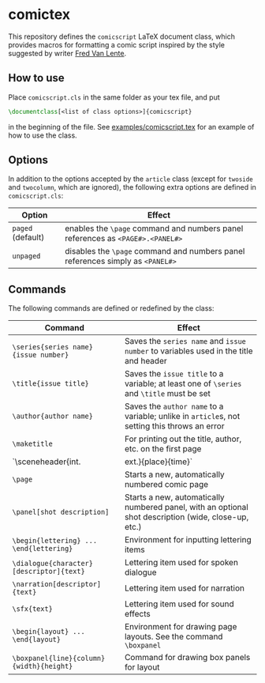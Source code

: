 # comictex

This repository defines the `comicscript` LaTeX document class, which provides macros for formatting a comic script inspired by the style suggested by writer [Fred Van Lente](http://www.fredvanlente.com/comix.html).


## How to use
Place `comicscript.cls` in the same folder as your tex file, and put

```latex
\documentclass[<list of class options>]{comicscript}
```

in the beginning of the file.
See [examples/comicscript.tex](examples/comicscript.tex) for an example of how to use the class.


## Options

In addition to the options accepted by the `article` class (except for `twoside` and `twocolumn`, which are ignored), the following extra options are defined in `comicscript.cls`:

**Option** | **Effect**
--- | ---
`paged` (default) | enables the `\page` command and numbers panel references as `<PAGE#>.<PANEL#>`
`unpaged` | disables the `\page` command and numbers panel references simply as `<PANEL#>`


## Commands

The following commands are defined or redefined by the class:

**Command** | **Effect**
--- | ---
`\series{series name}{issue number}` | Saves the `series name` and `issue number` to variables used in the title and header
`\title{issue title}` | Saves the `issue title` to a variable; at least one of `\series` and `\title` must be set
`\author{author name}` | Saves the `author name` to a variable; unlike in `article`s, not setting this throws an error
`\maketitle` | For printing out the title, author, etc. on the first page
`\sceneheader{int.|ext.}{place}{time}` | Creates a header for the location and time for the page.
`\page` | Starts a new, automatically numbered comic page
`\panel[shot description]` | Starts a new, automatically numbered panel, with an optional shot description (wide, close-up, etc.)
`\begin{lettering} ... \end{lettering}` | Environment for inputting lettering items
`\dialogue{character}[descriptor]{text}` | Lettering item used for spoken dialogue
`\narration[descriptor]{text}` | Lettering item used for narration
`\sfx{text}` | Lettering item used for sound effects
`\begin{layout} ... \end{layout}` | Environment for drawing page layouts. See the command `\boxpanel`
`\boxpanel{line}{column}{width}{height}` | Command for drawing box panels for layout